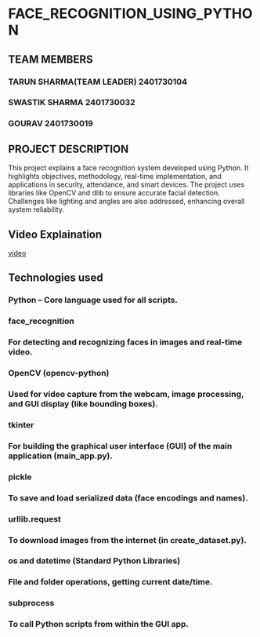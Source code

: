 # FACE_RECOGNITION_USING_PYTHON
## TEAM MEMBERS
### TARUN SHARMA(TEAM LEADER) 2401730104
### SWASTIK SHARMA 2401730032
### GOURAV 2401730019
## PROJECT DESCRIPTION
This project explains a face recognition system developed using Python. It highlights objectives, methodology, real-time implementation, and applications in security, attendance, and smart devices. The project uses libraries like OpenCV and dlib to ensure accurate facial detection. Challenges like lighting and angles are also addressed, enhancing overall system reliability.

## Video Explaination
[video](https://example.com)

## Technologies used
### Python – Core language used for all scripts.
### face_recognition

### For detecting and recognizing faces in images and real-time video.

### OpenCV (opencv-python)

### Used for video capture from the webcam, image processing, and GUI display (like bounding boxes).

### tkinter

### For building the graphical user interface (GUI) of the main application (main_app.py).

### pickle

### To save and load serialized data (face encodings and names).

### urllib.request

### To download images from the internet (in create_dataset.py).

### os and datetime (Standard Python Libraries)

### File and folder operations, getting current date/time.

### subprocess

### To call Python scripts from within the GUI app.



